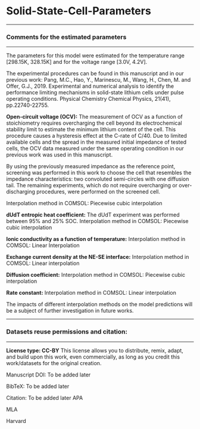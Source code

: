 # Solid-State-Cell-Parameters
*****************************************************************
### Comments for the estimated parameters
*****************************************************************
The parameters for this model were estimated for the temperature range [298.15K, 328.15K] and for the voltage range [3.0V, 4.2V]. 

The experimental procedures can be found in this manuscript and in our previous work:
Pang, M.C., Hao, Y., Marinescu, M., Wang, H., Chen, M. and Offer, G.J., 2019. 
Experimental and numerical analysis to identify the performance limiting mechanisms in solid-state lithium cells under pulse operating conditions. 
Physical Chemistry Chemical Physics, 21(41), pp.22740-22755.

**Open-circuit voltage (OCV):**
The measurement of OCV as a function of stoichiometry requires overcharging the cell beyond its electrochemical stability limit to estimate 
the minimum lithium content of the cell. This procedure causes a hysteresis effect at the C-rate of C/40. Due to limited available cells 
and the spread in the measured initial impedance of tested cells, the OCV data measured under the same operating condition in our previous 
work was used in this manuscript.

By using the previously measured impedance as the reference point, screening was performed in this work to choose the cell that resembles the impedance
characteristics: two convoluted semi-circles with one diffusion tail. The remaining experiments, which do not require overcharging or 
over-discharging procedures, were performed on the screened cell.   
 
Interpolation method in COMSOL: Piecewise cubic interpolation

**dUdT entropic heat coefficient:**
The dUdT experiment was performed between 95% and 25% SOC. 
Interpolation method in COMSOL: Piecewise cubic interpolation

**Ionic conductivity as a function of temperature:**
Interpolation method in COMSOL: Linear Interpolation

**Exchange current density at the NE-SE interface:**
Interpolation method in COMSOL: Linear interpolation

**Diffusion coefficient:**
Interpolation method in COMSOL: Piecewise cubic interpolation

**Rate constant:** 
Interpolation method in COMSOL: Linear interpolation

The impacts of different interpolation methods on the model predictions will be a subject of further investigation in future works.

*****************************************************************
### Datasets reuse permissions and citation:
*****************************************************************
**License type: CC-BY**
This license allows you to distribute, remix, adapt, and build upon this work, even commercially, as long as you credit this work/datasets for the 
original creation. 

Manuscript DOI: To be added later


BibTeX: To be added later



Citation: To be added later
APA


MLA


Harvard
